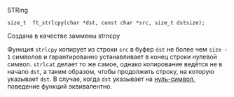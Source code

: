 STRing

	size_t  ft_strlcpy(char *dst, const char *src, size_t dstsize);

Создана в качестве заммены strncpy

Функция `strlcpy` копирует из строки `src` в буфер `dst` не более чем `size - 1` символов и гарантированно устанавливает в конец строки нулевой символ. `strlcat` делает то же самое, однако копирование ведётся не в начало `dst`, а таким образом, чтобы продолжить строку, на которую указывает `dst`. В случае, когда `dst` указывает на [нуль-символ](https://ru.wikipedia.org/w/index.php?title=%D0%9D%D1%83%D0%BB%D1%8C-%D1%81%D0%B8%D0%BC%D0%B2%D0%BE%D0%BB&action=edit&redlink=1 "Нуль-символ (страница отсутствует)"), поведение функций эквивалентно.
